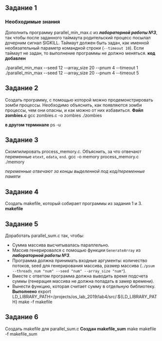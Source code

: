 ## Задание 1

### Необходимые знания

Дополнить программу parallel\_min\_max.c из ***лабораторной работы №3***, так чтобы после заданного таймаута 
родительский процесс посылал дочерним сигнал SIGKILL. 
Таймаут должен быть задан, как именной необязательный параметр командной строки (`--timeout 10`). 
Если таймаут не задан, то выполнение программы не должно меняться.
**код добавлен**

./parallel_min_max --seed 12 --array_size 20 --pnum 4 --timeout 1
./parallel_min_max --seed 12 --array_size 20 --pnum 4 --timeout 5

## Задание 2

Создать программу, с помощью которой можно продемонстрировать зомби процессы. 
Необходимо объяснить, как появляются зомби процессы, чем они опасны, и как можно от них избавиться.
**Файл zombies.c**
gcc zombies.c -o zombies
./zombies

**в другом терминале**
ps -u


## Задание 3

Скомпилировать process_memory.c. Объяснить, за что отвечают переменные `etext`, `edata`, `end`.
gcc -o memory process_memory.c
./memory

*переменные отвечают за концы выделенной под код/переменные памяти*

## Задание 4

Создать makefile, который собирает программы из задания 1 и 3.
**makefile**

## Задание 5

Доработать parallel_sum.c так, чтобы:

* Сумма массива высчитывалась параллельно.
* Массив генерировался с помощью функции `GenerateArray` из ***лабораторной работы №3***.
* Программа должна принимать входные аргументы: количество потоков, seed для генерирования массива, размер массива (`./psum --threads_num "num" --seed "num" --array_size "num"`). 
* Вместе с ответом программа должна выводить время подсчета суммы (генерация массива не должна попадать в замер времени).
* Вынести функцию, которая считает сумму в отдельную библиотеку.
**Выполнено**
export LD_LIBRARY_PATH=/projects/os_lab_2019/lab4/src/:${LD_LIBRARY_PATH}
make -f makefile


## Задание 6

Создать makefile для parallel_sum.c
**Создан makefile_sum**
make makefile -f makefile_sum